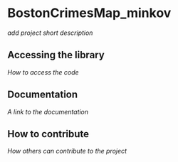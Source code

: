 # BostonCrimesMap_minkov

*add project short description*

## Accessing the library

*How to access the code*

## Documentation

*A link to the documentation*

## How to contribute

*How others can contribute to the project*